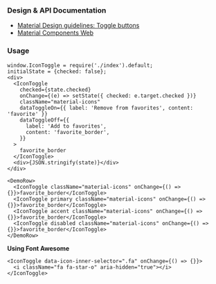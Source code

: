 ### Design & API Documentation

- [Material Design guidelines: Toggle buttons](https://material.io/guidelines/components/buttons.html#buttons-toggle-buttons)
- [Material Components Web](https://material.io/components/web/catalog/buttons/icon-toggle-buttons/)

### Usage

```
window.IconToggle = require('./index').default;
initialState = {checked: false};
<div>
  <IconToggle
    checked={state.checked}
    onChange={(e) => setState({ checked: e.target.checked })}
    className="material-icons"
    dataToggleOn={{ label: 'Remove from favorites', content: 'favorite' }}
    dataToggleOff={{
      label: 'Add to favorites',
      content: 'favorite_border',
    }}
  >
    favorite_border
  </IconToggle>
  <div>{JSON.stringify(state)}</div>
</div>
```

```
<DemoRow>
  <IconToggle className="material-icons" onChange={() => {}}>favorite_border</IconToggle>
  <IconToggle primary className="material-icons" onChange={() => {}}>favorite_border</IconToggle>
  <IconToggle accent className="material-icons" onChange={() => {}}>favorite_border</IconToggle>
  <IconToggle disabled className="material-icons" onChange={() => {}}>favorite_border</IconToggle>
</DemoRow>
```

**Using Font Awesome**

```
<IconToggle data-icon-inner-selector=".fa" onChange={() => {}}>
  <i className="fa fa-star-o" aria-hidden="true"></i>
</IconToggle>
```
